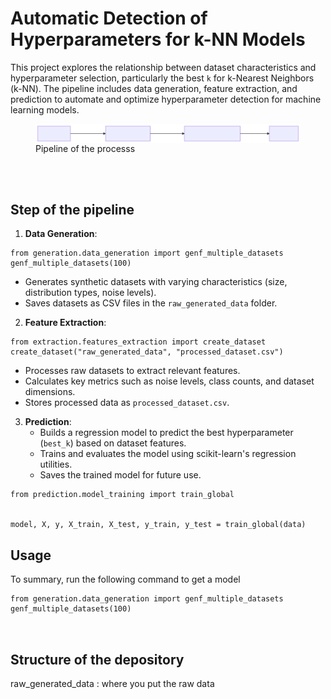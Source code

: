 # **Automatic Detection of Hyperparameters for k-NN Models**

This project explores the relationship between dataset characteristics and hyperparameter selection, particularly the best `k` for k-Nearest Neighbors (k-NN). The pipeline includes data generation, feature extraction, and prediction to automate and optimize hyperparameter detection for machine learning models.

<figure>
  <img style="float: left;" src="fig/fig1.mmd.svg"/>
   <figcaption>Pipeline of the processs</figcaption>

</figure>

<br>
<br>

## **Step of the pipeline**

1. **Data Generation**:
```
from generation.data_generation import genf_multiple_datasets
genf_multiple_datasets(100)
```
   - Generates synthetic datasets with varying characteristics (size, distribution types, noise levels).
   - Saves datasets as CSV files in the `raw_generated_data` folder.




2. **Feature Extraction**:
```
from extraction.features_extraction import create_dataset
create_dataset("raw_generated_data", "processed_dataset.csv")
```
   - Processes raw datasets to extract relevant features.
   - Calculates key metrics such as noise levels, class counts, and dataset dimensions.
   - Stores processed data as `processed_dataset.csv`.

3. **Prediction**:
   - Builds a regression model to predict the best hyperparameter (`best_k`) based on dataset features.
   - Trains and evaluates the model using scikit-learn's regression utilities.
   - Saves the trained model for future use.
```
from prediction.model_training import train_global


model, X, y, X_train, X_test, y_train, y_test = train_global(data)
```



## **Usage**
To summary, run the following command to get a model 
```
from generation.data_generation import genf_multiple_datasets
genf_multiple_datasets(100)



```
## **Structure of the depository**

raw_generated_data : where you put the raw data